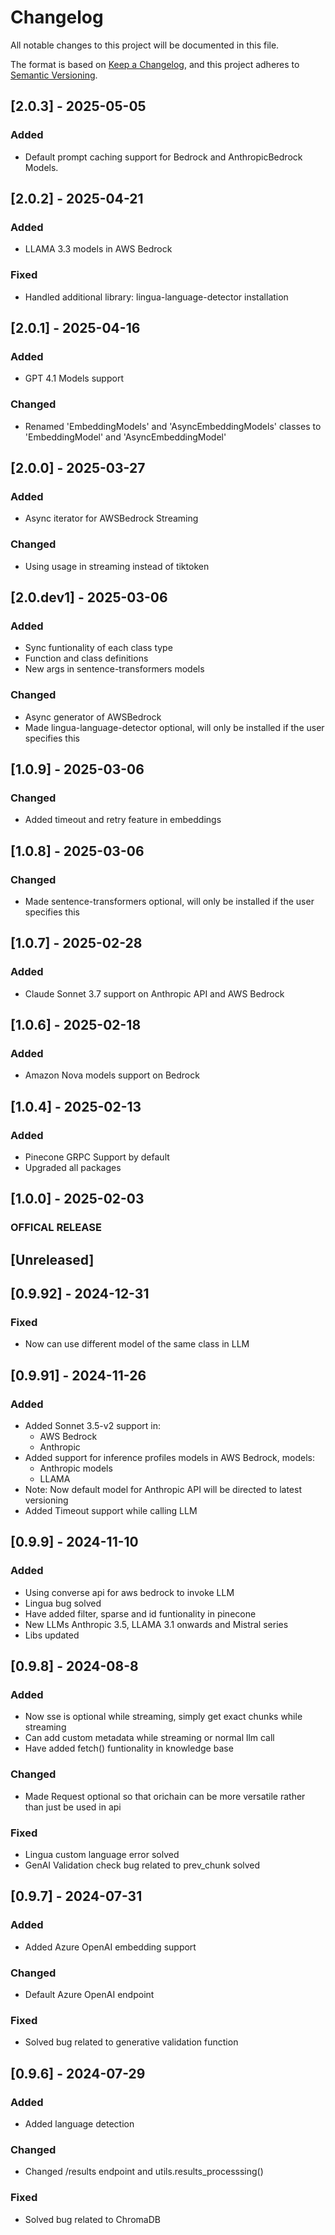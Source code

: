 # Changelog

All notable changes to this project will be documented in this file.

The format is based on [Keep a Changelog](https://keepachangelog.com/en/1.0.0/),
and this project adheres to [Semantic Versioning](https://semver.org/spec/v2.0.0.html).

## [2.0.3] - 2025-05-05

### Added
- Default prompt caching support for Bedrock and AnthropicBedrock Models.

## [2.0.2] - 2025-04-21

### Added
- LLAMA 3.3 models in AWS Bedrock
### Fixed
- Handled additional library: lingua-language-detector installation

## [2.0.1] - 2025-04-16

### Added
- GPT 4.1 Models support
### Changed
- Renamed 'EmbeddingModels' and 'AsyncEmbeddingModels' classes to 'EmbeddingModel' and 'AsyncEmbeddingModel'

## [2.0.0] - 2025-03-27

### Added
- Async iterator for AWSBedrock Streaming
### Changed
- Using usage in streaming instead of tiktoken

## [2.0.dev1] - 2025-03-06

### Added
- Sync funtionality of each class type
- Function and class definitions
- New args in sentence-transformers models
### Changed
- Async generator of AWSBedrock
- Made lingua-language-detector optional, will only be installed if the user specifies this

## [1.0.9] - 2025-03-06

### Changed
- Added timeout and retry feature in embeddings

## [1.0.8] - 2025-03-06

### Changed
- Made sentence-transformers optional, will only be installed if the user specifies this

## [1.0.7] - 2025-02-28

### Added
- Claude Sonnet 3.7 support on Anthropic API and AWS Bedrock

## [1.0.6] - 2025-02-18

### Added
- Amazon Nova models support on Bedrock

## [1.0.4] - 2025-02-13

### Added
- Pinecone GRPC Support by default
- Upgraded all packages

## [1.0.0] - 2025-02-03

### OFFICAL RELEASE

## [Unreleased]

## [0.9.92] - 2024-12-31

### Fixed
- Now can use different model of the same class in LLM

## [0.9.91] - 2024-11-26

### Added
- Added Sonnet 3.5-v2 support in:
    - AWS Bedrock
    - Anthropic
- Added support for inference profiles models in AWS Bedrock, models:
    - Anthropic models
    - LLAMA
- Note: Now default model for Anthropic API will be directed to latest versioning
- Added Timeout support while calling LLM

## [0.9.9] - 2024-11-10

### Added
- Using converse api for aws bedrock to invoke LLM
- Lingua bug solved
- Have added filter, sparse and id funtionality in pinecone
- New LLMs Anthropic 3.5, LLAMA 3.1 onwards and Mistral series
- Libs updated

## [0.9.8] - 2024-08-8

### Added
- Now sse is optional while streaming, simply get exact chunks while streaming
- Can add custom metadata while streaming or normal llm call
- Have added fetch() funtionality in knowledge base

### Changed
- Made Request optional so that orichain can be more versatile rather than just be used in api

### Fixed
- Lingua custom language error solved
- GenAI Validation check bug related to prev_chunk solved

## [0.9.7] - 2024-07-31

### Added
- Added Azure OpenAI embedding support

### Changed
- Default Azure OpenAI endpoint 

### Fixed
- Solved bug related to generative validation function

## [0.9.6] - 2024-07-29

### Added
- Added language detection 

### Changed
- Changed /results endpoint and utils.results_processsing()

### Fixed
- Solved bug related to ChromaDB
